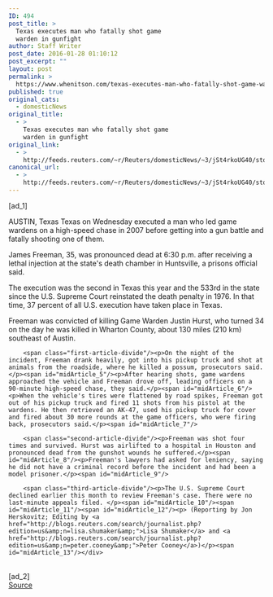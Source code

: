 ```yaml
---
ID: 494
post_title: >
  Texas executes man who fatally shot game
  warden in gunfight
author: Staff Writer
post_date: 2016-01-28 01:10:12
post_excerpt: ""
layout: post
permalink: >
  https://www.whenitson.com/texas-executes-man-who-fatally-shot-game-warden-in-gunfight/
published: true
original_cats:
  - domesticNews
original_title:
  - >
    Texas executes man who fatally shot game
    warden in gunfight
original_link:
  - >
    http://feeds.reuters.com/~r/Reuters/domesticNews/~3/jSt4rkoUG40/story01.htm
canonical_url:
  - >
    http://feeds.reuters.com/~r/Reuters/domesticNews/~3/jSt4rkoUG40/story01.htm
---
```

 [ad_1]
<br><div id="articleText">
<span id="midArticle_start"/>

<span id="midArticle_0"/><span class="focusParagraph" readability="4"><p><span class="articleLocation">AUSTIN, Texas</span> Texas on Wednesday executed a man who led game wardens on a high-speed chase in 2007 before getting into a gun battle and fatally shooting one of them.</p></span><span id="midArticle_1"/><p>James Freeman, 35, was pronounced dead at 6:30 p.m. after receiving a lethal injection at the state's death chamber in Huntsville, a prisons official said. </p><span id="midArticle_2"/><p>The execution was the second in Texas this year and the 533rd in the state since the U.S. Supreme Court reinstated the death penalty in 1976. In that time, 37 percent of all U.S. execution have taken place in Texas.</p><span id="midArticle_3"/><p>Freeman was convicted of killing Game Warden Justin Hurst, who turned 34 on the day he was killed in Wharton County, about 130 miles (210 km) southeast of Austin.</p><span id="midArticle_4"/>
        
        <span class="first-article-divide"/><p>On the night of the incident, Freeman drank heavily, got into his pickup truck and shot at animals from the roadside, where he killed a possum, prosecutors said.</p><span id="midArticle_5"/><p>After hearing shots, game wardens approached the vehicle and Freeman drove off, leading officers on a 90-minute high-speed chase, they said.</p><span id="midArticle_6"/><p>When the vehicle's tires were flattened by road spikes, Freeman got out of his pickup truck and fired 11 shots from his pistol at the wardens. He then retrieved an AK-47, used his pickup truck for cover and fired about 30 more rounds at the game officers, who were firing back, prosecutors said.</p><span id="midArticle_7"/>
        
        <span class="second-article-divide"/><p>Freeman was shot four times and survived. Hurst was airlifted to a hospital in Houston and pronounced dead from the gunshot wounds he suffered.</p><span id="midArticle_8"/><p>Freeman's lawyers had asked for leniency, saying he did not have a criminal record before the incident and had been a model prisoner.</p><span id="midArticle_9"/>
        
        <span class="third-article-divide"/><p>The U.S. Supreme Court declined earlier this month to review Freeman's case. There were no last-minute appeals filed. </p><span id="midArticle_10"/><span id="midArticle_11"/><span id="midArticle_12"/><p> (Reporting by Jon Herskovitz; Editing by <a href="http://blogs.reuters.com/search/journalist.php?edition=us&amp;n=lisa.shumaker&amp;">Lisa Shumaker</a> and <a href="http://blogs.reuters.com/search/journalist.php?edition=us&amp;n=peter.cooney&amp;">Peter Cooney</a>)</p><span id="midArticle_13"/></div>
<br>[ad_2]
<br><a href="http://feeds.reuters.com/~r/Reuters/domesticNews/~3/jSt4rkoUG40/story01.htm">Source </a>